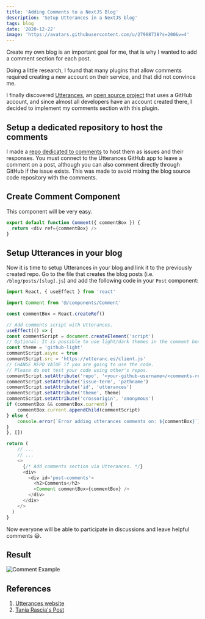 ```yaml
---
title: 'Adding Comments to a NextJS Blog'
description: 'Setup Utterances in a NextJS blog'
tags: blog
date: '2020-12-22'
image: 'https://avatars.githubusercontent.com/u/27908738?s=200&v=4'
---
```


Create my own blog is an important goal for me, that is why I wanted to add a comment section for each post.

Doing a little research, I found that many plugins that allow comments required creating a new account on their service, and that did not convince me.

I finally discovered [Utterances](https://utteranc.es/), an [open source project](https://github.com/utterance/utterances) that uses a GitHub account, and since almost all developers have an account created there, I decided to implement my comments section with this plugin.

## Setup a dedicated repository to host the comments

I made a [repo dedicated to comments](https://github.com/randymorales/randymorales.dev-comments) to host them as issues and their responses. You must connect to the Utterances GitHub app to leave a comment on a post, although you can also comment directly through GitHub if the issue exists. This was made to avoid mixing the blog source code repository with the comments.

## Create Comment Component

This component will be very easy.

```javascript
export default function Comment({ commentBox }) {
  return <div ref={commentBox} />
}
```

## Setup Utterances in your blog

Now it is time to setup Utterances in your blog and link it to the previously created repo. Go to the file that creates the blog posts (i.e. `/blog/posts/[slug].js`) and add the following code in your `Post` component:

```javascript
import React, { useEffect } from 'react'

import Comment from '@/components/Comment'

const commentBox = React.createRef()

// Add comments script with Utterances.
useEffect(() => {
const commentScript = document.createElement('script')
// Optional: It is possible to use light/dark themes in the comment box
const theme = 'github-light'
commentScript.async = true
commentScript.src = 'https://utteranc.es/client.js'
// CHANGE REPO VAlUE if you are going to use the code.
// Please do not test your code using other's repos.
commentScript.setAttribute('repo', '<your-github-username>/<comments-repo>')
commentScript.setAttribute('issue-term', 'pathname')
commentScript.setAttribute('id', 'utterances')
commentScript.setAttribute('theme', theme)
commentScript.setAttribute('crossorigin', 'anonymous')
if (commentBox && commentBox.current) {
    commentBox.current.appendChild(commentScript)
} else {
    console.error(`Error adding utterances comments on: ${commentBox}`)
}
}, [])

return (
    // ...
    // ...
    <>
	  {/* Add comments section via Utterances. */}
      <div>
        <div id='post-comments'>
          <h2>Comments</h2>
          <Comment commentBox={commentBox} />
        </div>
      </div>
    </>
  )
}
```

Now everyone will be able to participate in discussions and leave helpful comments 😃.

## Result

![Comment Example](/images/posts/comment-utterances.png)

## References

1. [Utterances website](https://utteranc.es/)
2. [Tania Rascia's Post](https://www.taniarascia.com/adding-comments-to-my-blog/)
